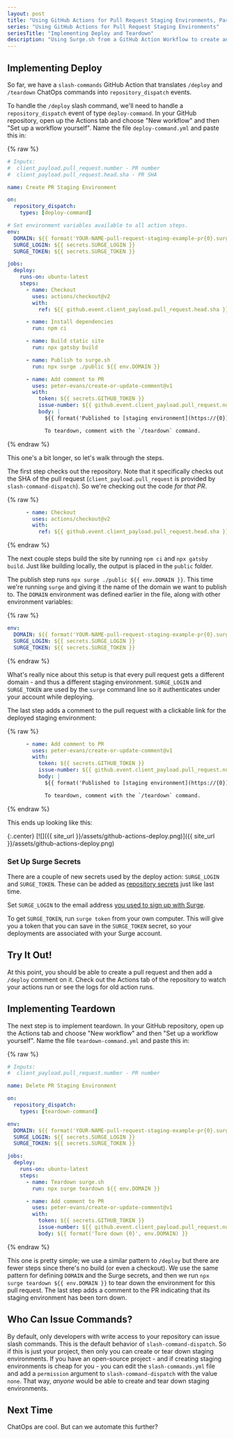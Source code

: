 ```yaml
---
layout: post
title: "Using GitHub Actions for Pull Request Staging Environments, Part 3: Implementing Deploy and Teardown"
series: "Using GitHub Actions for Pull Request Staging Environments"
seriesTitle: "Implementing Deploy and Teardown"
description: "Using Surge.sh from a GitHub Action Workflow to create and tear down staging environments for pull requests."
---
```


## Implementing Deploy

So far, we have a `slash-commands` GitHub Action that translates `/deploy` and `/teardown` ChatOps commands into `repository_dispatch` events.

To handle the `/deploy` slash command, we'll need to handle a `repository_dispatch` event of type `deploy-command`. In your GitHub repository, open up the Actions tab and choose "New workflow" and then "Set up a workflow yourself". Name the file `deploy-command.yml` and paste this in:

{% raw %}
```yaml
# Inputs:
#  client_payload.pull_request.number - PR number
#  client_payload.pull_request.head.sha - PR SHA

name: Create PR Staging Environment

on:
  repository_dispatch:
    types: [deploy-command]

# Set environment variables available to all action steps.
env:
  DOMAIN: ${{ format('YOUR-NAME-pull-request-staging-example-pr{0}.surge.sh', github.event.client_payload.pull_request.number) }}
  SURGE_LOGIN: ${{ secrets.SURGE_LOGIN }}
  SURGE_TOKEN: ${{ secrets.SURGE_TOKEN }}

jobs:
  deploy:
    runs-on: ubuntu-latest
    steps:
      - name: Checkout
        uses: actions/checkout@v2
        with:
          ref: ${{ github.event.client_payload.pull_request.head.sha }}

      - name: Install dependencies
        run: npm ci

      - name: Build static site
        run: npx gatsby build

      - name: Publish to surge.sh
        run: npx surge ./public ${{ env.DOMAIN }}

      - name: Add comment to PR
        uses: peter-evans/create-or-update-comment@v1
        with:
          token: ${{ secrets.GITHUB_TOKEN }}
          issue-number: ${{ github.event.client_payload.pull_request.number }}
          body: |
            ${{ format('Published to [staging environment](https://{0})', env.DOMAIN) }}

            To teardown, comment with the `/teardown` command.
```
{% endraw %}

This one's a bit longer, so let's walk through the steps.

The first step checks out the repository. Note that it specifically checks out the SHA of the pull request (`client_payload.pull_request` is provided by `slash-command-dispatch`). So we're checking out the code *for that PR*.

{% raw %}
```yaml
      - name: Checkout
        uses: actions/checkout@v2
        with:
          ref: ${{ github.event.client_payload.pull_request.head.sha }}
```
{% endraw %}

The next couple steps build the site by running `npm ci` and `npx gatsby build`. Just like building locally, the output is placed in the `public` folder.

The publish step runs `npx surge ./public ${{ env.DOMAIN }}`. This time we're running `surge` and giving it the name of the domain we want to publish to. The `DOMAIN` environment was defined earlier in the file, along with other environment variables:

{% raw %}
```yaml
env:
  DOMAIN: ${{ format('YOUR-NAME-pull-request-staging-example-pr{0}.surge.sh', github.event.client_payload.pull_request.number) }}
  SURGE_LOGIN: ${{ secrets.SURGE_LOGIN }}
  SURGE_TOKEN: ${{ secrets.SURGE_TOKEN }}
```
{% endraw %}

What's really nice about this setup is that every pull request gets a different domain - and thus a different staging environment. `SURGE_LOGIN` and `SURGE_TOKEN` are used by the `surge` command line so it authenticates under your account while deploying.

The last step adds a comment to the pull request with a clickable link for the deployed staging environment:

{% raw %}
```yaml
      - name: Add comment to PR
        uses: peter-evans/create-or-update-comment@v1
        with:
          token: ${{ secrets.GITHUB_TOKEN }}
          issue-number: ${{ github.event.client_payload.pull_request.number }}
          body: |
            ${{ format('Published to [staging environment](https://{0})', env.DOMAIN) }}

            To teardown, comment with the `/teardown` command.
```
{% endraw %}

This ends up looking like this:

{:.center}
[![]({{ site_url }}/assets/github-actions-deploy.png)]({{ site_url }}/assets/github-actions-deploy.png)

### Set Up Surge Secrets

There are a couple of new secrets used by the deploy action: `SURGE_LOGIN` and `SURGE_TOKEN`. These can be added as [repository secrets](https://help.github.com/en/actions/configuring-and-managing-workflows/creating-and-storing-encrypted-secrets) just like last time.

Set `SURGE_LOGIN` to the email address [you used to sign up with Surge](2020-04-02-github-actions-pull-request-staging-environments-part-1).

To get `SURGE_TOKEN`, run `surge token` from your own computer. This will give you a token that you can save in the `SURGE_TOKEN` secret, so your deployments are associated with your Surge account.

## Try It Out!

At this point, you should be able to create a pull request and then add a `/deploy` comment on it. Check out the Actions tab of the repository to watch your actions run or see the logs for old action runs.

## Implementing Teardown

The next step is to implement teardown. In your GitHub repository, open up the Actions tab and choose "New workflow" and then "Set up a workflow yourself". Name the file `teardown-command.yml` and paste this in:

{% raw %}
```yaml
# Inputs:
#  client_payload.pull_request.number - PR number

name: Delete PR Staging Environment

on:
  repository_dispatch:
    types: [teardown-command]

env:
  DOMAIN: ${{ format('YOUR-NAME-pull-request-staging-example-pr{0}.surge.sh', github.event.client_payload.pull_request.number) }}
  SURGE_LOGIN: ${{ secrets.SURGE_LOGIN }}
  SURGE_TOKEN: ${{ secrets.SURGE_TOKEN }}

jobs:
  deploy:
    runs-on: ubuntu-latest
    steps:
      - name: Teardown surge.sh
        run: npx surge teardown ${{ env.DOMAIN }}

      - name: Add comment to PR
        uses: peter-evans/create-or-update-comment@v1
        with:
          token: ${{ secrets.GITHUB_TOKEN }}
          issue-number: ${{ github.event.client_payload.pull_request.number }}
          body: ${{ format('Tore down {0}', env.DOMAIN) }}
```
{% endraw %}

This one is pretty simple; we use a similar pattern to `/deploy` but there are fewer steps since there's no build (or even a checkout). We use the same pattern for defining `DOMAIN` and the Surge secrets, and then we run `npx surge teardown ${{ env.DOMAIN }}` to tear down the environment for this pull request. The last step adds a comment to the PR indicating that its staging environment has been torn down.

## Who Can Issue Commands?

By default, only developers with write access to your repository can issue slash commands. This is the default behavior of `slash-command-dispatch`. So if this is just your project, then only you can create or tear down staging environments. If you have an open-source project - and if creating staging environments is cheap for you - you can edit the `slash-commands.yml` file and add a `permission` argument to `slash-command-dispatch` with the value `none`. That way, *anyone* would be able to create and tear down staging environments.

## Next Time

ChatOps are cool. But can we automate this further?